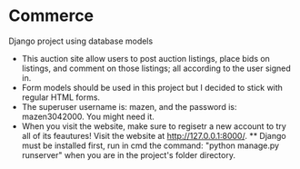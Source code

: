 # Commerce
 Django project using database models
 
 * This auction site allow users to post auction listings, place bids on listings, and comment on those listings; all according to the user signed in.
 * Form models should be used in this project but I decided to stick with regular HTML forms.
 * The superuser username is: mazen, and the password is: mazen3042000. You might need it.
 * When you visit the website, make sure to regisetr a new account to try all of its feautures! Visit the website at http://127.0.0.1:8000/.
 ** Django must be installed first, run in cmd the command: "python manage.py runserver" when you are in the project's folder directory.
